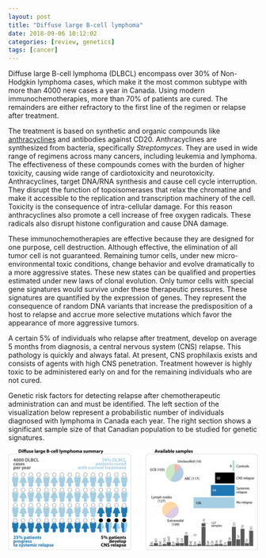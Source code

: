 ```yaml
---
layout: post
title: "Diffuse large B-cell lymphoma"
date: 2018-09-06 10:12:02
categories: [review, genetics]
tags: [cancer]
---
```


Diffuse large B-cell lymphoma (DLBCL) encompass over 30% of Non-Hodgkin lymphoma cases, which make it the most common subtype with more than 4000 new cases a year in Canada. 
Using modern immunochemotherapies, more than 70% of patients are cured.
The remainders are either refractory to the first line of the regimen or relapse after treatment.

The treatment is based on synthetic and organic compounds like [anthracyclines][anthracyclines] and antibodies against CD20.
Anthracyclines are synthesized from bacteria, specifically *Streptomyces*.
They are used in wide range of regimens across many cancers, including leukemia and lymphoma.
The effectiveness of these compounds comes with the burden of higher toxicity, causing wide range of cardiotoxicity and neurotoxicity.
Anthracyclines, target DNA/RNA synthesis and cause cell cycle interruption.
They disrupt the function of topoisomerases that relax the chromatine and make it accessible to the replication and transcription machinery of the cell.
Toxicity is the consequence of intra-cellular damage.
For this reason anthracyclines also promote a cell increase of free oxygen radicals.
These radicals also disrupt histone configuration and cause DNA damage.

These immunochemotherapies are effective because they are designed for one purpose, cell destruction.
Although effective, the elimination of all tumor cell is not guaranteed.
Remaining tumor cells, under new micro-environmental toxic conditions, change behavior and evolve dramatically to a more aggressive states.
These new states can be qualified and properties estimated under new laws of clonal evolution.
Only tumor cells with special gene signatures would survive under these therapeutic pressures.
These signatures are quantified by the expression of genes.
They represent the consequence of random DNA variants that increase the predisposition of a host to relapse and accrue more selective mutations which favor the appearance of more aggressive tumors.


A certain 5% of individuals who relapse after treatment, develop on average 5 months from diagnosis, a central nervous system (CNS) relapse. 
This pathology is quickly and always fatal. 
At present, CNS prophilaxis exists and consists of agents with high CNS penetration. 
Treatment however is highly toxic to be administered early on and for the remaining individuals who are not cured. 


Genetic risk factors for detecting relapse after chemotherapeutic administration can and must be identified.
The left section of the visualization below represent a probabilistic number of individuals diagnosed with lymphoma in Canada each year.
The right section shows a significant sample size of that Canadian population to be studied for genetic signatures.


![Diffuse large B-cell summary](/assets/2018/bonhomme.png)





[github-repos]:https://github.com/neocruiser
[anthracyclines]:http://chemoth.com/types/anthracyclines
